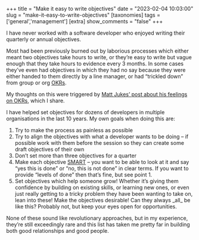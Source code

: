 +++
title = "Make it easy to write objectives"
date = "2023-02-04 10:03:00"
slug = "make-it-easy-to-write-objectives"
[taxonomies]
tags = ['general','management']
[extra]
show_comments = "false"
+++

I have never worked with a software developer who enjoyed writing their quarterly or annual objectives.

Most had been previously burned out by laborious processes which either meant two objectives take hours to write, or they’re easy to write but vague enough that they take hours to evidence every 3 months. In some cases they’ve even had objectives in which they had no say because they were either handed to them directly by a line manager, or had “trickled down” from group or org [OKRs](https://en.wikipedia.org/wiki/OKR).

My thoughts on this were triggered by [Matt Jukes’ post about his feelings on OKRs](https://digitalbydefault.com/2023/01/23/objecting-to-objectives-and-key-results/), which I share.

I have helped set objectives for dozens of developers in multiple organisations in the last 10 years. My own goals when doing this are:

1. Try to make the process as painless as possible
2. Try to align the objectives with what a developer wants to be doing – if possible work with them before the session so they can create some draft objectives of their own
3. Don’t set more than three objectives for a quarter
4. Make each objective [SMART](https://en.wikipedia.org/wiki/SMART_criteria) – you want to be able to look at it and say “yes this is done” or “no, this is not done” in clear terms. If you want to provide “levels of done” then that’s fine, but see point 1.
5. Set objectives which help someone grow! Whether it’s giving them confidence by building on existing skills, or learning new ones, or even just really getting to a tricky problem they have been wanting to take on, lean into these! Make the objectives desirable! Can they always \_all\_ be like this? Probably not, but keep your eyes open for opportunities.

None of these sound like revolutionary approaches, but in my experience, they’re still exceedingly rare and this list has taken me pretty far in building both good relationships and good people.
